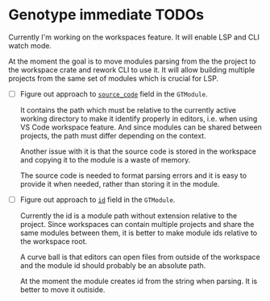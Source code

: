 # Genotype immediate TODOs

Currently I'm working on the workspaces feature. It will enable LSP and CLI watch mode.

At the moment the goal is to move modules parsing from the the project to the workspace crate and rework CLI to use it. It will allow building multiple projects from the same set of modules which is crucial for LSP.

- [ ] Figure out approach to [`source_code`](./parser/src/module/mod.rs:23) field in the `GTModule`.

  It contains the path which must be relative to the currently active working directory to make it identify properly in editors, i.e. when using VS Code workspace feature. And since modules can be shared between projects, the path must differ depending on the context.

  Another issue with it is that the source code is stored in the workspace and copying it to the module is a waste of memory.

  The source code is needed to format parsing errors and it is easy to provide it when needed, rather than storing it in the module.

- [ ] Figure out approach to [`id`](./parser/src/module/mod.rs:13) field in the `GTModule`.

  Currently the id is a module path without extension relative to the project. Since workspaces can contain multiple projects and share the same modules between them, it is better to make module ids relative to the workspace root.

  A curve ball is that editors can open files from outside of the workspace and the module id should probably be an absolute path.

  At the moment the module creates id from the string when parsing. It is better to move it outiside.
